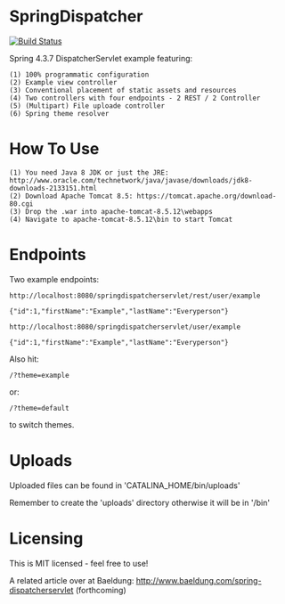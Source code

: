 # SpringDispatcher

[![Build Status](https://travis-ci.org/Thoughtscript/SpringDispatcher.svg?branch=master)](https://travis-ci.org/Thoughtscript/SpringDispatcher)

Spring 4.3.7 DispatcherServlet example featuring:

```
(1) 100% programmatic configuration  
(2) Example view controller  
(3) Conventional placement of static assets and resources  
(4) Two controllers with four endpoints - 2 REST / 2 Controller
(5) (Multipart) File uploade controller
(6) Spring theme resolver
```

# How To Use

```
(1) You need Java 8 JDK or just the JRE: http://www.oracle.com/technetwork/java/javase/downloads/jdk8-downloads-2133151.html
(2) Download Apache Tomcat 8.5: https://tomcat.apache.org/download-80.cgi
(3) Drop the .war into apache-tomcat-8.5.12\webapps
(4) Navigate to apache-tomcat-8.5.12\bin to start Tomcat
```

# Endpoints

Two example endpoints:
```
http://localhost:8080/springdispatcherservlet/rest/user/example

{"id":1,"firstName":"Example","lastName":"Everyperson"}
```

```
http://localhost:8080/springdispatcherservlet/user/example

{"id":1,"firstName":"Example","lastName":"Everyperson"}
```

Also hit:
```
/?theme=example
```
or:
```
/?theme=default
```
to switch themes.

# Uploads

Uploaded files can be found in 'CATALINA_HOME/bin/uploads' 

Remember to create the 'uploads' directory otherwise it will be in '/bin'

# Licensing

This is MIT licensed - feel free to use!

A related article over at Baeldung: http://www.baeldung.com/spring-dispatcherservlet (forthcoming)
